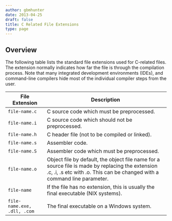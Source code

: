 ```yaml
---
author: gbmhunter
date: 2013-04-25
draft: false
title: C Related File Extensions
type: page
---
```


## Overview

The following table lists the standard file extensions used for C-related files. The extension normally indicates how far the file is through the compilation process. Note that many integrated development environments (IDEs), and command-line compilers hide most of the individual compiler steps from the user.

<table>
  <thead>
    <tr>
      <th>File Extension</th>
      <th>Description</th>
    </tr>
  </thead>
  <tbody>
    <tr>
      <td><code>file-name.c</code></td>
      <td>C source code which must be preprocessed.</td>
    </tr>
    <tr>
      <td><code>file-name.i</code></td>
      <td>C source code which should not be preprocessed.</td>
    </tr>
    <tr>
      <td><code>file-name.h</code></td>
      <td>C header file (not to be compiled or linked).</td>
    </tr>
    <tr>
      <td><code>file-name.s</code></td>
      <td>Assembler code.</td>
    </tr>
    <tr >
      <td><code>file-name.S</code></td>
      <td>Assembler code which must be preprocessed.</td>
    </tr>
    <tr>
      <td><code>file-name.o</code></td>
      <td>Object file by default, the object file name for a source file is made by replacing the extension .c, .i, .s etc with .o. This can be changed with a command line parameter.</td>
    </tr>
    <tr>
      <td><code>file-name</code></td>
      <td>If the file has no extension, this is usually the final executable (NIX systems).</td>
    </tr>
    <tr>
      <td><code>file-name.exe, .dll, .com</code></td>
      <td>The final executable on a Windows system.</td>
    </tr>
  </tbody>
</table>
